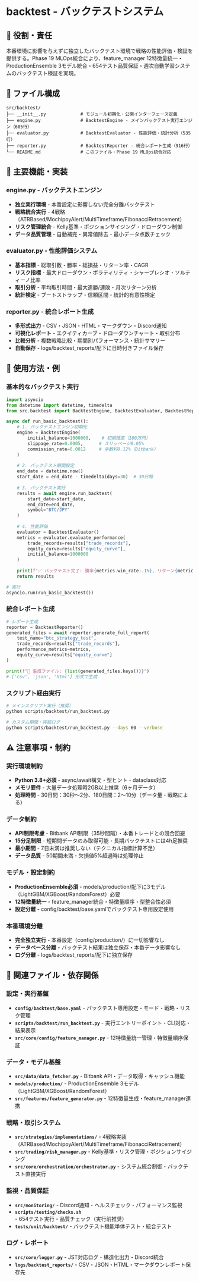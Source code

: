 # backtest - バックテストシステム

## 🎯 役割・責任

本番環境に影響を与えずに独立したバックテスト環境で戦略の性能評価・検証を提供する。Phase 19 MLOps統合により、feature_manager 12特徴量統一・ProductionEnsemble 3モデル統合・654テスト品質保証・週次自動学習システムのバックテスト検証を実現。

## 📂 ファイル構成

```
src/backtest/
├── __init__.py             # モジュール初期化・公開インターフェース定義
├── engine.py               # BacktestEngine - メインバックテスト実行エンジン（605行）
├── evaluator.py            # BacktestEvaluator - 性能評価・統計分析（535行）
├── reporter.py             # BacktestReporter - 統合レポート生成（916行）
└── README.md               # このファイル・Phase 19 MLOps統合対応
```

## 🔧 主要機能・実装

### **engine.py - バックテストエンジン**
- **独立実行環境** - 本番設定に影響しない完全分離バックテスト
- **戦略統合実行** - 4戦略（ATRBased/MochipoyAlert/MultiTimeframe/FibonacciRetracement）
- **リスク管理統合** - Kelly基準・ポジションサイジング・ドローダウン制御
- **データ品質管理** - 自動補完・異常値除去・最小データ点数チェック

### **evaluator.py - 性能評価システム**
- **基本指標** - 総取引数・勝率・総損益・リターン率・CAGR
- **リスク指標** - 最大ドローダウン・ボラティリティ・シャープレシオ・ソルティーノ比率
- **取引分析** - 平均取引時間・最大連勝/連敗・月次リターン分析
- **統計検定** - ブートストラップ・信頼区間・統計的有意性検定

### **reporter.py - 統合レポート生成**
- **多形式出力** - CSV・JSON・HTML・マークダウン・Discord通知
- **可視化レポート** - エクイティカーブ・ドローダウンチャート・取引分布
- **比較分析** - 複数戦略比較・期間別パフォーマンス・統計サマリー
- **自動保存** - logs/backtest_reports/配下に日時付きファイル保存

## 📝 使用方法・例

### **基本的なバックテスト実行**
```python
import asyncio
from datetime import datetime, timedelta
from src.backtest import BacktestEngine, BacktestEvaluator, BacktestReporter

async def run_basic_backtest():
    # 1. バックテストエンジン初期化
    engine = BacktestEngine(
        initial_balance=1000000,    # 初期残高（100万円）
        slippage_rate=0.0005,      # スリッページ0.05%
        commission_rate=0.0012     # 手数料0.12%（Bitbank）
    )
    
    # 2. バックテスト期間設定
    end_date = datetime.now()
    start_date = end_date - timedelta(days=30)  # 30日間
    
    # 3. バックテスト実行
    results = await engine.run_backtest(
        start_date=start_date,
        end_date=end_date,
        symbol="BTC/JPY"
    )
    
    # 4. 性能評価
    evaluator = BacktestEvaluator()
    metrics = evaluator.evaluate_performance(
        trade_records=results["trade_records"],
        equity_curve=results["equity_curve"],
        initial_balance=1000000
    )
    
    print(f"✅ バックテスト完了: 勝率{metrics.win_rate:.1%}, リターン{metrics.total_return:.2%}")
    return results

# 実行
asyncio.run(run_basic_backtest())
```

### **統合レポート生成**
```python
# レポート生成
reporter = BacktestReporter()
generated_files = await reporter.generate_full_report(
    test_name="btc_strategy_test",
    trade_records=results["trade_records"],
    performance_metrics=metrics,
    equity_curve=results["equity_curve"]
)

print(f"📁 生成ファイル: {list(generated_files.keys())}")
# ['csv', 'json', 'html'] 形式で生成
```

### **スクリプト経由実行**
```bash
# メインスクリプト実行（推奨）
python scripts/backtest/run_backtest.py

# カスタム期間・詳細ログ
python scripts/backtest/run_backtest.py --days 60 --verbose
```

## ⚠️ 注意事項・制約

### **実行環境制約**
- **Python 3.8+必須** - async/await構文・型ヒント・dataclass対応
- **メモリ要件** - 大量データ処理時2GB以上推奨（6ヶ月データ）
- **処理時間** - 30日間：30秒〜2分、180日間：2〜10分（データ量・戦略による）

### **データ制約**
- **API制限考慮** - Bitbank API制限（35秒間隔）・本番トレードとの競合回避
- **15分足制限** - 短期間データのみ取得可能・長期バックテストには4h足推奨
- **最小期間** - 7日未満は推奨しない（テクニカル指標計算不足）
- **データ品質** - 50期間未満・欠損値5%超過時は処理停止

### **モデル・設定制約**
- **ProductionEnsemble必須** - models/production/配下に3モデル（LightGBM/XGBoost/RandomForest）必要
- **12特徴量統一** - feature_manager統合・特徴量順序・型整合性必須
- **設定分離** - config/backtest/base.yamlでバックテスト専用設定使用

### **本番環境分離**
- **完全独立実行** - 本番設定（config/production/）に一切影響なし
- **データベース分離** - バックテスト結果は独立保存・本番データ影響なし
- **ログ分離** - logs/backtest_reports/配下に独立保存

## 🔗 関連ファイル・依存関係

### **設定・実行基盤**
- **`config/backtest/base.yaml`** - バックテスト専用設定・モード・戦略・リスク管理
- **`scripts/backtest/run_backtest.py`** - 実行エントリーポイント・CLI対応・結果表示
- **`src/core/config/feature_manager.py`** - 12特徴量統一管理・特徴量順序保証

### **データ・モデル基盤**
- **`src/data/data_fetcher.py`** - Bitbank API・データ取得・キャッシュ機能
- **`models/production/`** - ProductionEnsemble 3モデル（LightGBM/XGBoost/RandomForest）
- **`src/features/feature_generator.py`** - 12特徴量生成・feature_manager連携

### **戦略・取引システム**
- **`src/strategies/implementations/`** - 4戦略実装（ATRBased/MochipoyAlert/MultiTimeframe/FibonacciRetracement）
- **`src/trading/risk_manager.py`** - Kelly基準・リスク管理・ポジションサイジング
- **`src/core/orchestration/orchestrator.py`** - システム統合制御・バックテスト直接実行

### **監視・品質保証**
- **`src/monitoring/`** - Discord通知・ヘルスチェック・パフォーマンス監視
- **`scripts/testing/checks.sh`** - 654テスト実行・品質チェック（実行前推奨）
- **`tests/unit/backtest/`** - バックテスト機能単体テスト・統合テスト

### **ログ・レポート**
- **`src/core/logger.py`** - JST対応ログ・構造化出力・Discord統合
- **`logs/backtest_reports/`** - CSV・JSON・HTML・マークダウンレポート保存先